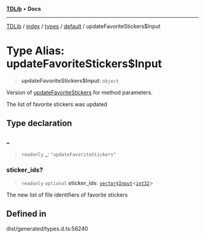 [**TDLib**](../../../../../../README.md) • **Docs**

***

[TDLib](../../../../../../modules.md) / [index](../../../../../README.md) / [types](../../../README.md) / [default](../README.md) / updateFavoriteStickers$Input

# Type Alias: updateFavoriteStickers$Input

> **updateFavoriteStickers$Input**: `object`

Version of [updateFavoriteStickers](updateFavoriteStickers.md) for method parameters.

The list of favorite stickers was updated

## Type declaration

### \_

> `readonly` **\_**: `"updateFavoriteStickers"`

### sticker\_ids?

> `readonly` `optional` **sticker\_ids**: [`vector$Input`](vector$Input.md)\<[`int32`](int32-1.md)\>

The new list of file identifiers of favorite stickers

## Defined in

dist/generated/types.d.ts:56240
